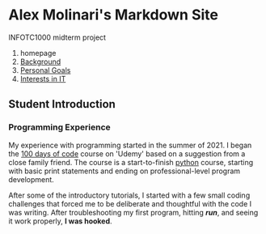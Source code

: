 # Alex Molinari's Markdown Site
INFOTC1000 midterm project

1. homepage
2. [Background](background.md)
3. [Personal Goals](Personal_Goals.md)
4. [Interests in IT](interests_in_IT.md)

## Student Introduction
### Programming Experience
My experience with programming started in the summer of 2021.  I began the [100 days of code](https://www.udemy.com/course/100-days-of-code/) course on 'Udemy' based on a suggestion from a close family friend.  The course is a start-to-finish [python](https://en.wikipedia.org/wiki/Python_(programming_language)) course, starting with basic print statements and ending on professional-level program development.  

After some of the introductory tutorials, I started with a few small coding challenges that forced me to be deliberate and thoughtful with the code I was writing.  After troubleshooting my first program, hitting **_run_**, and seeing it work properly, **I was hooked**.



